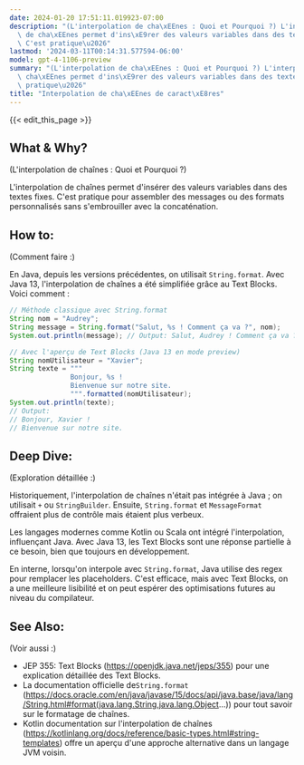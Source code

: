 ```yaml
---
date: 2024-01-20 17:51:11.019923-07:00
description: "(L'interpolation de cha\xEEnes : Quoi et Pourquoi ?) L'interpolation\
  \ de cha\xEEnes permet d'ins\xE9rer des valeurs variables dans des textes fixes.\
  \ C'est pratique\u2026"
lastmod: '2024-03-11T00:14:31.577594-06:00'
model: gpt-4-1106-preview
summary: "(L'interpolation de cha\xEEnes : Quoi et Pourquoi ?) L'interpolation de\
  \ cha\xEEnes permet d'ins\xE9rer des valeurs variables dans des textes fixes. C'est\
  \ pratique\u2026"
title: "Interpolation de cha\xEEnes de caract\xE8res"
---
```


{{< edit_this_page >}}

## What & Why?
(L'interpolation de chaînes : Quoi et Pourquoi ?)

L'interpolation de chaînes permet d'insérer des valeurs variables dans des textes fixes. C'est pratique pour assembler des messages ou des formats personnalisés sans s'embrouiller avec la concaténation.

## How to:
(Comment faire :)

En Java, depuis les versions précédentes, on utilisait `String.format`. Avec Java 13, l'interpolation de chaînes a été simplifiée grâce au Text Blocks. Voici comment :

```java
// Méthode classique avec String.format
String nom = "Audrey";
String message = String.format("Salut, %s ! Comment ça va ?", nom);
System.out.println(message); // Output: Salut, Audrey ! Comment ça va ?

// Avec l'aperçu de Text Blocks (Java 13 en mode preview)
String nomUtilisateur = "Xavier";
String texte = """
               Bonjour, %s !
               Bienvenue sur notre site.
               """.formatted(nomUtilisateur);
System.out.println(texte);
// Output:
// Bonjour, Xavier !
// Bienvenue sur notre site.
```

## Deep Dive:
(Exploration détaillée :)

Historiquement, l'interpolation de chaînes n'était pas intégrée à Java ; on utilisait `+` ou `StringBuilder`. Ensuite, `String.format` et `MessageFormat` offraient plus de contrôle mais étaient plus verbeux.

Les langages modernes comme Kotlin ou Scala ont intégré l'interpolation, influençant Java. Avec Java 13, les Text Blocks sont une réponse partielle à ce besoin, bien que toujours en développement.

En interne, lorsqu'on interpole avec `String.format`, Java utilise des regex pour remplacer les placeholders. C'est efficace, mais avec Text Blocks, on a une meilleure lisibilité et on peut espérer des optimisations futures au niveau du compilateur.

## See Also:
(Voir aussi :)

- JEP 355: Text Blocks (https://openjdk.java.net/jeps/355) pour une explication détaillée des Text Blocks.
- La documentation officielle de`String.format` (https://docs.oracle.com/en/java/javase/15/docs/api/java.base/java/lang/String.html#format(java.lang.String,java.lang.Object...)) pour tout savoir sur le formatage de chaînes.
- Kotlin documentation sur l'interpolation de chaînes (https://kotlinlang.org/docs/reference/basic-types.html#string-templates) offre un aperçu d'une approche alternative dans un langage JVM voisin.
